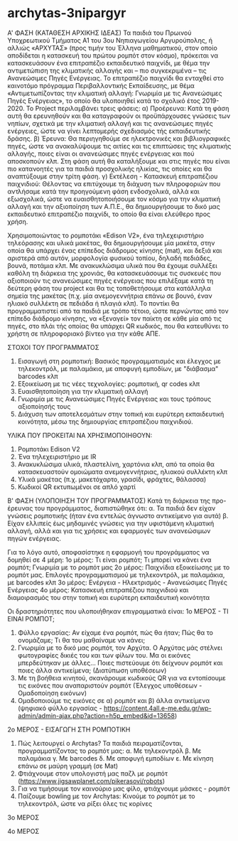 # archytas-3nipargyr
Α' ΦΑΣΗ (ΚΑΤΑΘΕΣΗ ΑΡΧΙΚΗΣ ΙΔΕΑΣ)
Τα παιδιά του Πρωινού Υποχρεωτικού Τμήματος Α1 του 3ου Νηπιαγωγείου Αργυρούπολης, ή αλλιώς «ΑΡΧΥΤΑΣ» (προς τιμήν του Έλληνα μαθηματικού, στον οποίο αποδίδεται η κατασκευή του πρώτου ρομπότ στον κόσμο), πρόκειται να κατασκευάσουν ένα επιτραπέζιο εκπαιδευτικό παιχνίδι, με θέμα την αντιμετώπιση της κλιματικής αλλαγής και – πιο συγκεκριμένα – τις Ανανεώσιμες Πηγές Ενέργειας. Το επιτραπέζιο παιχνίδι θα ενταχθεί στο καινοτόμο πρόγραμμα Περιβαλλοντικής Εκπαίδευσης, με θέμα «Αντιμετωπίζοντας την κλιματική αλλαγή: Γνωριμία με τις Ανανεώσιμες Πηγές Ενέργειας», το οποίο θα υλοποιηθεί κατά το σχολικό έτος 2019-2020.
Το Project περιλαμβάνει τρεις φάσεις: 
α) Προέρευνα: Κατά τη φάση αυτή θα ερευνηθούν και θα καταγραφούν οι προϋπάρχουσες γνώσεις των νηπίων, σχετικά με την κλιματική αλλαγή και τις ανανεώσιμες πηγές ενέργειες, ώστε να γίνει λεπτομερής σχεδιασμός τής εκπαιδευτικής δράσης.
β) Έρευνα: Θα περιηγηθούμε σε ηλεκτρονικές και βιβλιογραφικές πηγές, ώστε να ανακαλύψουμε τις αιτίες και τις επιπτώσεις της κλιματικής αλλαγής, ποιες είναι οι ανανεώσιμες πηγές ενέργειας και πού αποσκοπούν κλπ. Στη φάση αυτή θα καταλήξουμε και στις πηγές που είναι πιο κατανοητές για τα παιδιά προσχολικής ηλικίας, τις οποίες και θα αναπτύξουμε στην τρίτη φάση. 
γ) Εκτέλεση - Κατασκευή επιτραπέζιου παιχνιδιού: Θέλοντας να επιτύχουμε τη διάχυση των πληροφοριών που αντλήσαμε κατά την προηγούμενη φάση ενδοσχολικά, αλλά και εξωσχολικά, ώστε να ευαισθητοποιήσουμε τον κόσμο για την κλιματική αλλαγή και την αξιοποίηση των Α.Π.Ε., θα δημιουργήσουμε το δικό μας εκπαιδευτικό επιτραπέζιο παιχνίδι, το οποίο θα είναι ελεύθερο προς χρήση.

Χρησιμοποιώντας το ρομποτάκι «Edison V2», ένα τηλεχειριστήριο τηλεόρασης και υλικά μακέτας, θα δημιουργήσουμε μία μακέτα, στην οποία θα υπάρχει ένας επίπεδος διάδρομος κίνησης (mat), και δεξιά και αριστερά από αυτόν, μορφολογία φυσικού τοπίου, δηλαδή πεδιάδες, βουνά, ποτάμια κλπ. Με ανακυκλώσιμα υλικά που θα έχουμε συλλέξει καθόλη τη διάρκεια της χρονιάς, θα κατασκευάσουμε τις συσκευές που αξιοποιούν τις ανανεώσιμες πηγές ενέργειας που επιλέξαμε κατά τη δεύτερη φάση του project και θα τις τοποθετήσουμε στα κατάλληλα σημεία της μακέτας (π.χ. μία ανεμογεννήτρια επάνω σε βουνό, έναν ηλιακό συλλέκτη σε πεδιάδα ή πλαγιά κλπ). 
Το ποντίκι θα προγραμματιστεί από τα παιδιά με τρόπο τέτοιο, ώστε περνώντας από τον επίπεδο διάδρομο κίνησης, να «ξεναγεί» τον παίκτη σε κάθε μία από τις πηγές, στο πλάι τής οποίας θα υπάρχει QR κωδικός, που θα κατευθύνει το χρήστη σε πληροφοριακό βίντεο για την κάθε ΑΠΕ.

ΣΤΟΧΟΙ ΤΟΥ ΠΡΟΓΡΑΜΜΑΤΟΣ
1. Εισαγωγή στη ρομποτική: Βασικός προγραμματισμός και έλεγχος με τηλεκοντρόλ, με παλαμάκια, με αποφυγή εμποδίων, με "διάβασμα" barcodes κλπ
2. Εξοικείωση με τις νέες τεχνολογίες: ρομποτική, qr codes κλπ
3. Ευαισθητοποίηση για την κλιματική αλλαγή
4. Γνωριμία με τις Ανανεώσιμες Πηγές Ενέργειας και τους τρόπους αξιοποίησής τους
5. Διάχυση των αποτελεσμάτων στην τοπική και ευρύτερη εκπαιδευτική κοινότητα, μέσω της δημιουργίας επιτραπέζιου παιχνιδιού.

ΥΛΙΚΑ ΠΟΥ ΠΡΟΚΕΙΤΑΙ ΝΑ ΧΡΗΣΙΜΟΠΟΙΗΘΟΥΝ:
1.	Ρομποτάκι Edison V2
2.	Ένα τηλεχειριστήριο με IR
3.	Ανακυκλώσιμα υλικά, πλαστελίνη, χαρτόνια κλπ, από τα οποία θα κατασκευαστούν ομοιώματα ανεμογεννήτριας, ηλιακού συλλέκτη κλπ
4.	Υλικά μακέτας (π.χ. μακετόχαρτο, γρασίδι, φράχτες, θάλασσα)
5.	Κωδικοί QR εκτυπωμένοι σε απλό χαρτί

Β' ΦΑΣΗ (ΥΛΟΠΟΙΗΣΗ ΤΟΥ ΠΡΟΓΡΑΜΜΑΤΟΣ)
Κατά τη διάρκεια της προ-έρευνας του προγράμματος, διαπιστώθηκε ότι:
α. Τα παιδιά δεν είχαν γνώσεις ρομποτικής (ήταν ένα εντελώς άγνωστο αντικείμενο για αυτά)
β. Είχαν ελλιπείς έως μηδαμινές γνώσεις για την υφιστάμενη κλιματική αλλαγή, αλλά και για τις χρήσεις και εφαρμογές των ανανεώσιμων πηγών ενέργειας. 

Για το λόγο αυτό, αποφασίστηκε η εφαρμογή του προγράμματος να δομηθεί σε 4 μέρη: 
1ο μέρος: Τι είναι ρομπότ; Τι μπορεί να κάνει ένα ρομπότ; Γνωριμία με το ρομπότ μας
2ο μέρος: Παιχνίδια εξοικείωσης με το ρομπότ μας. Επιλογές προγραμματισμού με τηλεκοντρόλ, με παλαμάκια, με barcodes κλπ
3ο μέρος: Ενέργεια - Ηλεκτρισμός - Ανανεώσιμες Πηγές Ενέργειας
4ο μέρος: Κατασκευή επιτραπέζιου παιχνιδιού και διαμοιρασμός του στην τοπική και ευρύτερη εκπαιδευτική κοινότητα

Οι δραστηριότητες που υλοποιήθηκαν επιγραμματικά είναι:
1ο ΜΕΡΟΣ - ΤΙ ΕΙΝΑΙ ΡΟΜΠΟΤ;
1. Φύλλο εργασίας: Αν είχαμε ένα ρομπότ, πώς θα ήταν; Πώς θα το ονομάζαμε; Τι θα του μαθαίναμε να κάνει;
2. Γνωριμία με το δικό μας ρομπότ, τον Αρχύτα. Ο Αρχύτας μάς στέλνει φωτογραφίες δικιές του και των φίλων του. Μα οι εικόνες μπερδεύτηκαν με άλλες... Ποιες πιστεύουμε ότι δείχνουν ρομπότ και ποιες άλλα αντικείμενα; (Διατύπωση υποθέσεων)
3. Με τη βοήθεια κινητού, σκανάρουμε κωδικούς QR για να εντοπίσουμε τις εικόνες που αναπαριστούν ρομπότ (Έλεγχος υποθέσεων - Ομαδοποίηση εικόνων)
4. Ομαδοποιούμε τις εικόνες σε α) ρομπότ και β) άλλα αντικείμενα (ψηφιακό φύλλο εργασίας - https://content.4all.e-me.edu.gr/wp-admin/admin-ajax.php?action=h5p_embed&id=13658)

2ο ΜΕΡΟΣ - ΕΙΣΑΓΩΓΗ ΣΤΗ ΡΟΜΠΟΤΙΚΗ
1. Πώς λειτουργεί ο Archytas? Τα παιδιά πειραματίζονται, προγραμματίζοντας το ρομπότ μας: 
  α. Με τηλεκοντρόλ
  β. Με παλαμάκια
  γ. Με barcodes
  δ. Με αποφυγή εμποδίων
  ε. Με κίνηση επάνω σε μαύρη γραμμή (σε Mat)
2. Φτιάχνουμε στον υπολογιστή μας παζλ με ρομπότ (https://www.jigsawplanet.com/pikerasovi/robots)
3. Για να τιμήσουμε τον καινούριο μας φίλο, φτιάχνουμε μάσκες - ρομπότ
4. Παίζουμε bowling με τον Archytas: Κινούμε το ρομπότ με το τηλεκοντρόλ, ώστε να ρίξει όλες τις κορίνες

3ο ΜΕΡΟΣ


4ο ΜΕΡΟΣ
